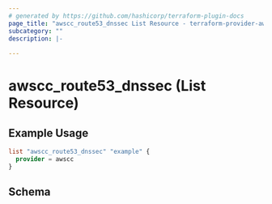 ```yaml
---
# generated by https://github.com/hashicorp/terraform-plugin-docs
page_title: "awscc_route53_dnssec List Resource - terraform-provider-awscc"
subcategory: ""
description: |-
  
---
```


# awscc_route53_dnssec (List Resource)



## Example Usage

```terraform
list "awscc_route53_dnssec" "example" {
  provider = awscc
}
```

<!-- schema generated by tfplugindocs -->
## Schema
